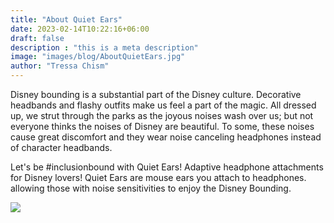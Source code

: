 ```yaml
---
title: "About Quiet Ears"
date: 2023-02-14T10:22:16+06:00
draft: false
description : "this is a meta description"
image: "images/blog/AboutQuietEars.jpg"
author: "Tressa Chism"
---
```


Disney bounding is a substantial part of the Disney culture. Decorative headbands and flashy outfits make us feel a part of the magic. All dressed up, we strut through the parks as the joyous noises wash over us; but not everyone thinks the noises of Disney are beautiful. To some, these noises cause great discomfort and they wear noise canceling headphones instead of character headbands.  

Let's be #inclusionbound with Quiet Ears! Adaptive headphone attachments for Disney lovers! Quiet Ears are mouse ears you attach to headphones. allowing those with noise sensitivities to enjoy the Disney Bounding. 

![]("https://github.com/Gchism94/chism-creations/blob/17b6210d304e4d419ff3b56d57da11c37812aed9/mainSite/static/images/blog/QuietEars_Directions.png")